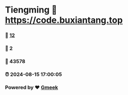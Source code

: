 # Tiengming :link: https://code.buxiantang.top 
### :page_facing_up: [12](https://code.buxiantang.top/tag.html) 
### :speech_balloon: 2 
### :hibiscus: 43578 
### :alarm_clock: 2024-08-15 17:00:05 
### Powered by :heart: [Gmeek](https://github.com/Meekdai/Gmeek)
